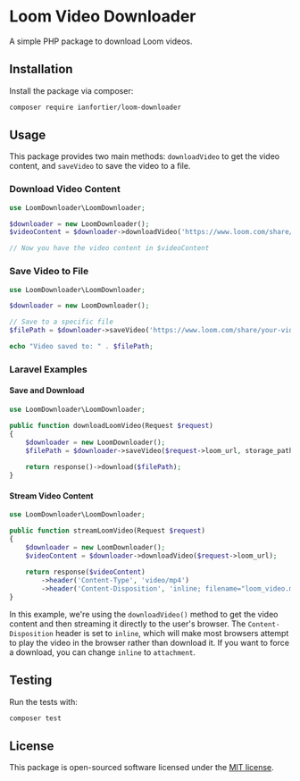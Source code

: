 # Loom Video Downloader

A simple PHP package to download Loom videos.

## Installation

Install the package via composer:

```bash
composer require ianfortier/loom-downloader
```

## Usage

This package provides two main methods: `downloadVideo` to get the video content, and `saveVideo` to save the video to a file.

### Download Video Content

```php
use LoomDownloader\LoomDownloader;

$downloader = new LoomDownloader();
$videoContent = $downloader->downloadVideo('https://www.loom.com/share/your-video-id');

// Now you have the video content in $videoContent
```

### Save Video to File

```php
use LoomDownloader\LoomDownloader;

$downloader = new LoomDownloader();

// Save to a specific file
$filePath = $downloader->saveVideo('https://www.loom.com/share/your-video-id', '/path/to/save/video.mp4');

echo "Video saved to: " . $filePath;
```

### Laravel Examples

#### Save and Download

```php
use LoomDownloader\LoomDownloader;

public function downloadLoomVideo(Request $request)
{
    $downloader = new LoomDownloader();
    $filePath = $downloader->saveVideo($request->loom_url, storage_path('app/videos/loom_video.mp4'));
    
    return response()->download($filePath);
}
```

#### Stream Video Content

```php
use LoomDownloader\LoomDownloader;

public function streamLoomVideo(Request $request)
{
    $downloader = new LoomDownloader();
    $videoContent = $downloader->downloadVideo($request->loom_url);
    
    return response($videoContent)
        ->header('Content-Type', 'video/mp4')
        ->header('Content-Disposition', 'inline; filename="loom_video.mp4"');
}
```

In this example, we're using the `downloadVideo()` method to get the video content and then streaming it directly to the user's browser. The `Content-Disposition` header is set to `inline`, which will make most browsers attempt to play the video in the browser rather than download it. If you want to force a download, you can change `inline` to `attachment`.


## Testing

Run the tests with:

```bash
composer test
```

## License

This package is open-sourced software licensed under the [MIT license](LICENSE.md).
